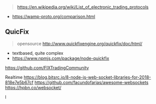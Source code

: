 > https://en.wikipedia.org/wiki/List_of_electronic_trading_protocols
- https://wamp-proto.org/comparison.html


## QuicFix
> opensource http://www.quickfixengine.org/quickfix/doc/html/
- textbased, quite complex
- https://www.npmjs.com/package/node-quickfix


https://github.com/FIXTradingCommunity

Realtime
https://blog.bitsrc.io/8-node-js-web-socket-libraries-for-2018-818e7e5b67cf
https://github.com/facundofarias/awesome-websockets
https://hpbn.co/websocket/


l